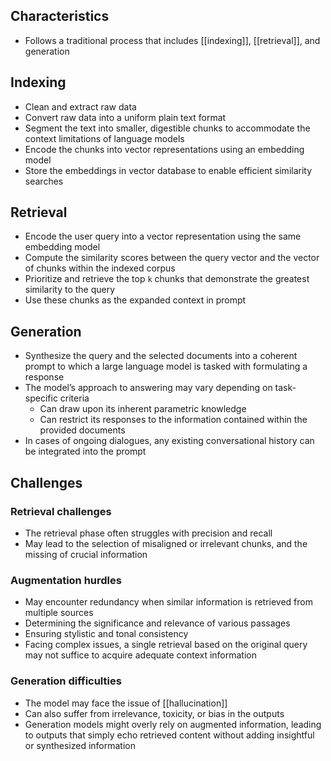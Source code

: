 ## Characteristics

- Follows a traditional process that includes [[indexing]], [[retrieval]], and generation

## Indexing

- Clean and extract raw data
- Convert raw data into a uniform plain text format
- Segment the text into smaller, digestible chunks to accommodate the context limitations of language models
- Encode the chunks into vector representations using an embedding model
- Store the embeddings in vector database to enable efficient similarity searches

## Retrieval

- Encode the user query into a vector representation using the same embedding model
- Compute the similarity scores between the query vector and the vector of chunks within the indexed corpus
- Prioritize and retrieve the top `k` chunks that demonstrate the greatest similarity to the query
- Use these chunks as the expanded context in prompt

## Generation

- Synthesize the query and the selected documents into a coherent prompt to which a large language model is tasked with formulating a response
- The model’s approach to answering may vary depending on task-specific criteria
	- Can draw upon its inherent parametric knowledge
	- Can restrict its responses to the information contained within the provided documents
- In cases of ongoing dialogues, any existing conversational history can be integrated into the prompt

## Challenges

### Retrieval challenges

- The retrieval phase often struggles with precision and recall
- May lead to the selection of misaligned or irrelevant chunks, and the missing of crucial information

### Augmentation hurdles

- May encounter redundancy when similar information is retrieved from multiple sources
- Determining the significance and relevance of various passages
- Ensuring stylistic and tonal consistency
- Facing complex issues, a single retrieval based on the original query may not suffice to acquire adequate context information

### Generation difficulties

- The model may face the issue of [[hallucination]]
- Can also suffer from irrelevance, toxicity, or bias in the outputs
- Generation models might overly rely on augmented information, leading to outputs that simply echo retrieved content without adding insightful or synthesized information
